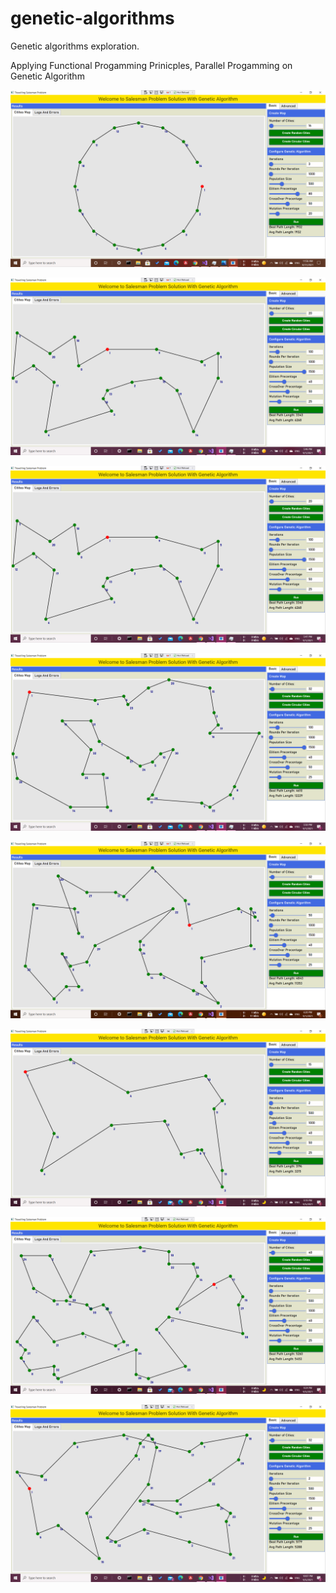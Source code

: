 # genetic-algorithms
Genetic algorithms exploration.

Applying Functional Progamming Prinicples, Parallel Progamming on Genetic Algorithm

![alt text](https://github.com/MoamenSoroor/genetic-algorithms/blob/master/Screenshots/Screenshot%20(2885).png)

![alt text](https://github.com/MoamenSoroor/genetic-algorithms/blob/master/Screenshots/Screenshot%20(2895).png)

![alt text](https://github.com/MoamenSoroor/genetic-algorithms/blob/master/Screenshots/Screenshot%20(2896).png)

![alt text](https://github.com/MoamenSoroor/genetic-algorithms/blob/master/Screenshots/Screenshot%20(2897).png)

![alt text](https://github.com/MoamenSoroor/genetic-algorithms/blob/master/Screenshots/Screenshot%20(2898).png)

![alt text](https://github.com/MoamenSoroor/genetic-algorithms/blob/master/Screenshots/Screenshot%20(2926).png)

![alt text](https://github.com/MoamenSoroor/genetic-algorithms/blob/master/Screenshots/Screenshot%20(2927).png)

![alt text](https://github.com/MoamenSoroor/genetic-algorithms/blob/master/Screenshots/Screenshot%20(2928).png)

